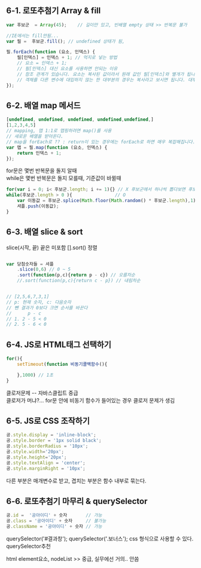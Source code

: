 ## 6-1. 로또추첨기 Array & fill  
```javascript
var 후보군  = Array(45);    // 길이만 있고, 빈배열 empty 상태 >> 반복문 불가

//IE에서는 fill안됨...
var 필 =  후보군.fill(); // undefined 상태가 됨, 

필.forEach(function (요소, 인덱스) {
    필[인덱스] = 인덱스 + 1; // 억지로 넣는 방법    
    // 요소 = 인덱스 + 1;  
    // 필[인덱스] 대신 요소를 사용하면 안되는 이유
    // 참조 관계가 있습니다. 요소는 복사된 값이라서 원래 값인 필[인덱스]와 별개가 됩니다.
    // 객체를 다른 변수에 대입하지 않는 한 대부분의 경우는 복사라고 보시면 됩니다. 대부분의 경우 객체면 참조가 되고 원시값이면 복사가 됩니다.
});
``` 

 
## 6-2. 배열 map 메서드  
```javascript
[undefined, undefined, undefined, undefined,undefined,]
[1,2,3,4,5]
// mapping, 맵 1:1로 맵핑하려면 map()를 사용
// 새로운 배열을 받아온다.
// map을 forEach로 ?? : return이 있는 경우에는 forEach로 하면 매우 복잡해집니다.
var 맵 = 필.map(function (요소, 인덱스) {
    return 인덱스 + 1;   
});

```
for문은 몇번 반복문을 돌지 알때  
while은 몇번 반복문은 돌지 모를때, 기준값이 바뀔때  
```javascript
for(var i = 0; i< 후보군.length; i += 1){} // X 후보군에서 하나씩 뽑다보면 후보군의 length가 줄어든다.
while(후보군.length > 0 ){                // O
    var 이동값 = 후보군.splice(Math.floor(Math.random() * 후보군.length),1)[0];
    셔플.push(이동값);
}   
```


## 6-3. 배열 slice & sort  
slice(시작, 끝)  끝은 미포함
[].sort() 정렬
```javascript

var 당첨숫자들 = 셔플
    .slice(0,6) // 0 ~ 5  
    .sort(function(p,c){return p - c}) // 오름차순
    //.sort(function(p,c){return c - p}) // 내림차순


// [2,5,6,7,3,1]
// p: 현재 숫자, c: 다음숫자
// 뺀 결과가 0보다 크면 순서를 바꾼다
//      p - c 
// 1. 2 - 5 < 0 
// 2. 5 - 6 < 0
```
## 6-4. JS로 HTML태그 선택하기
```javascript
for(){
    setTimeout(function 비동기콜백함수(){

    },1000) // 1초
}
```
클로저문제 -- 자바스클립트 중급  
클로저가 머냐?... 
for문 안에 비동기 함수가 들어있는 경우 클로저 문제가 생김   

## 6-5. JS로 CSS 조작하기  
```javascript
공.style.display = 'inline-block';
공.style.border = '1px solid black';
공.style.borderRadius = '10px';
공.style.width='20px';
공.style.height='20px';
공.style.textAlign = 'center';
공.style.marginRight = '10px';
```

다른 부분은 매개변수로 받고, 겹치는 부분은 함수 내부로 묶는다.  

## 6-6. 로또추첨기 마무리 & querySelector  
```javascript
공.id =  '공아이디' + 숫자       // 가능
공.class = '공아이디' + 숫자     // 불가능
공.className = '공아이디' + 숫자 // 가능
```

querySelector('#결과창');
querySelector('.보너스');
css 형식으로 사용할 수 있다.
querySelector추천

html element요소, nodeList >> 중급, 실무에선 거의.. 안씀  


